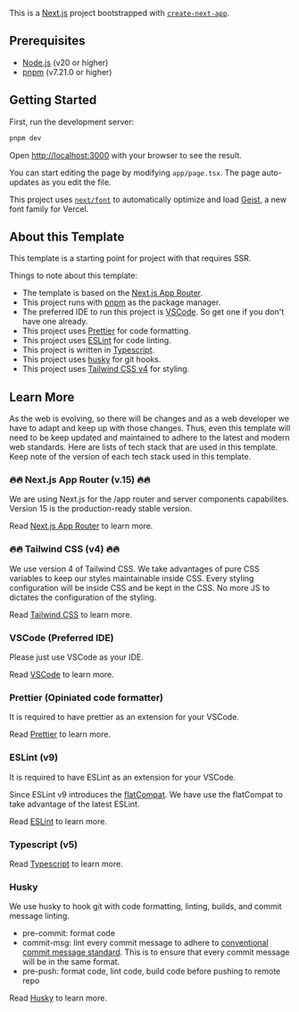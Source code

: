 This is a [Next.js](https://nextjs.org) project bootstrapped with [`create-next-app`](https://nextjs.org/docs/app/api-reference/cli/create-next-app).

## Prerequisites

- [Node.js](https://nodejs.org/en/download/) (v20 or higher)
- [pnpm](https://pnpm.io/installation) (v7.21.0 or higher)

## Getting Started

First, run the development server:

```bash
pnpm dev
```

Open [http://localhost:3000](http://localhost:3000) with your browser to see the result.

You can start editing the page by modifying `app/page.tsx`. The page auto-updates as you edit the file.

This project uses [`next/font`](https://nextjs.org/docs/app/building-your-application/optimizing/fonts) to automatically optimize and load [Geist](https://vercel.com/font), a new font family for Vercel.

## About this Template

This template is a starting point for project with that requires SSR.

Things to note about this template:

- The template is based on the [Next.js App Router](https://nextjs.org/docs/app).
- This project runs with [pnpm](https://pnpm.io/installation) as the package manager.
- The preferred IDE to run this project is [VSCode](https://code.visualstudio.com/). So get one if you don't have one already.
- This project uses [Prettier](https://prettier.io/) for code formatting.
- This project uses [ESLint](https://eslint.org/) for code linting.
- This project is written in [Typescript](https://www.typescriptlang.org/).
- This project uses [husky](https://typicode.github.io/husky/get-started.html) for git hooks.
- This project uses [Tailwind CSS v4](https://tailwindcss.com/) for styling.

## Learn More

As the web is evolving, so there will be changes and as a web developer we have to adapt and keep up with those changes. Thus, even this template will need to be keep updated and maintained to adhere to the latest and modern web standards.
Here are lists of tech stack that are used in this template. Keep note of the version of each tech stack used in this template.

### 🔥🔥 Next.js App Router (v.15) 🔥🔥

We are using Next.js for the /app router and server components capabilites. Version 15 is the production-ready stable version.

Read [Next.js App Router](https://nextjs.org/docs/app) to learn more.

### 🔥🔥 Tailwind CSS (v4) 🔥🔥

We use version 4 of Tailwind CSS. We take advantages of pure CSS variables to keep our styles maintainable inside CSS.
Every styling configuration will be inside CSS and be kept in the CSS. No more JS to dictates the configuration of the styling.

Read [Tailwind CSS](https://tailwindcss.com/docs) to learn more.

### VSCode (Preferred IDE)

Please just use VSCode as your IDE.

Read [VSCode](https://code.visualstudio.com/) to learn more.

### Prettier (Opiniated code formatter)

It is required to have prettier as an extension for your VSCode.

Read [Prettier](https://prettier.io/docs/en/index.html) to learn more.

### ESLint (v9)

It is required to have ESLint as an extension for your VSCode.

Since ESLint v9 introduces the [flatCompat](https://eslint.org/docs/latest/use/configure/migration-guide#main). We have use the flatCompat to take advantage of the latest ESLint.

Read [ESLint](https://eslint.org/docs/latest/use/getting-started) to learn more.

### Typescript (v5)

Read [Typescript](https://www.typescriptlang.org/docs/handbook/intro.html) to learn more.

### Husky

We use husky to hook git with code formatting, linting, builds, and commit message linting.

- pre-commit: format code
- commit-msg: lint every commit message to adhere to [conventional commit message standard](https://www.conventionalcommits.org/en/v1.0.0/). This is to ensure that every commit message will be in the same format.
- pre-push: format code, lint code, build code before pushing to remote repo

Read [Husky](https://typicode.github.io/husky/get-started.html) to learn more.
